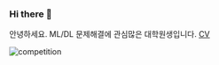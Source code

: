 ### Hi there 👋
안녕하세요. ML/DL 문제해결에 관심많은 대학원생입니다.
[CV](https://github.com/lee-gwang/lee-gwang/blob/main/final_gh_cv.pdf)
<!--
**lee-gwang/lee-gwang** is a ✨ _special_ ✨ repository because its `README.md` (this file) appears on your GitHub profile.

Here are some ideas to get you started:

- 🔭 I’m currently working on ...
- 🌱 I’m currently learning ...
- 👯 I’m looking to collaborate on ...
- 🤔 I’m looking for help with ...
- 💬 Ask me about ...
- 📫 How to reach me: ...
- 😄 Pronouns: ...
- ⚡ Fun fact: ...
-->

<!-- ![competition](https://road-to-kaggle-grandmaster.vercel.app/api/badges/{your id}/competition/light) -->
![competition](https://road-to-kaggle-grandmaster.vercel.app/api/badges/gwanghan/competition/light)



